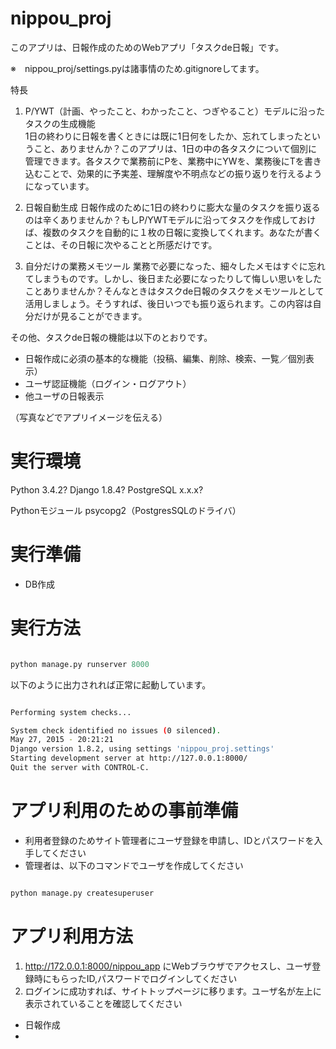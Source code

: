 nippou_proj
===========

このアプリは、日報作成のためのWebアプリ「タスクde日報」です。

※　nippou_proj/settings.pyは諸事情のため.gitignoreしてます。

特長
1. P/YWT（計画、やったこと、わかったこと、つぎやること）モデルに沿ったタスクの生成機能  
1日の終わりに日報を書くときには既に1日何をしたか、忘れてしまったということ、ありませんか？このアプリは、1日の中の各タスクについて個別に管理できます。各タスクで業務前にPを、業務中にYWを、業務後にTを書き込むことで、効果的に予実差、理解度や不明点などの振り返りを行えるようになっています。

2. 日報自動生成
日報作成のために1日の終わりに膨大な量のタスクを振り返るのは辛くありませんか？もしP/YWTモデルに沿ってタスクを作成しておけば、複数のタスクを自動的に１枚の日報に変換してくれます。あなたが書くことは、その日報に次やることと所感だけです。

3. 自分だけの業務メモツール
業務で必要になった、細々したメモはすぐに忘れてしまうものです。しかし、後日また必要になったりして悔しい思いをしたことありませんか？そんなときはタスクde日報のタスクをメモツールとして活用しましょう。そうすれば、後日いつでも振り返られます。この内容は自分だけが見ることができます。


その他、タスクde日報の機能は以下のとおりです。
* 日報作成に必須の基本的な機能（投稿、編集、削除、検索、一覧／個別表示）
* ユーザ認証機能（ログイン・ログアウト）
* 他ユーザの日報表示


（写真などでアプリイメージを伝える）


実行環境
===========
Python 3.4.2?
Django 1.8.4?
PostgreSQL x.x.x?

Pythonモジュール
psycopg2（PostgresSQLのドライバ）


実行準備
===========
* DB作成


実行方法
===========

```python

python manage.py runserver 8000

```

以下のように出力されれば正常に起動しています。
```bash

Performing system checks...

System check identified no issues (0 silenced).
May 27, 2015 - 20:21:21
Django version 1.8.2, using settings 'nippou_proj.settings'
Starting development server at http://127.0.0.1:8000/
Quit the server with CONTROL-C.

```


アプリ利用のための事前準備
===========
* 利用者登録のためサイト管理者にユーザ登録を申請し、IDとパスワードを入手してください
* 管理者は、以下のコマンドでユーザを作成してください

```bash

python manage.py createsuperuser

```


アプリ利用方法
========
1. http://172.0.0.1:8000/nippou_app にWebブラウザでアクセスし、ユーザ登録時にもらったID,パスワードでログインしてください
2. ログインに成功すれば、サイトトップページに移ります。ユーザ名が左上に表示されていることを確認してください

* 日報作成
* 
